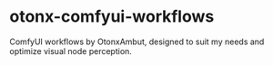 # otonx-comfyui-workflows
ComfyUI workflows by OtonxAmbut, designed to suit my needs and optimize visual node perception.

